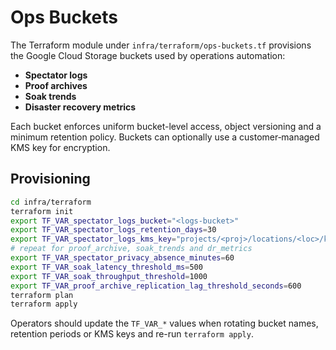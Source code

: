 # Ops Buckets

The Terraform module under `infra/terraform/ops-buckets.tf` provisions the
Google Cloud Storage buckets used by operations automation:

- **Spectator logs**
- **Proof archives**
- **Soak trends**
- **Disaster recovery metrics**

Each bucket enforces uniform bucket-level access, object versioning and a
minimum retention policy. Buckets can optionally use a customer‑managed KMS key
for encryption.

## Provisioning

```bash
cd infra/terraform
terraform init
export TF_VAR_spectator_logs_bucket="<logs-bucket>"
export TF_VAR_spectator_logs_retention_days=30
export TF_VAR_spectator_logs_kms_key="projects/<proj>/locations/<loc>/keyRings/<ring>/cryptoKeys/<key>"
# repeat for proof_archive, soak_trends and dr_metrics
export TF_VAR_spectator_privacy_absence_minutes=60
export TF_VAR_soak_latency_threshold_ms=500
export TF_VAR_soak_throughput_threshold=1000
export TF_VAR_proof_archive_replication_lag_threshold_seconds=600
terraform plan
terraform apply
```

Operators should update the `TF_VAR_*` values when rotating bucket names,
retention periods or KMS keys and re-run `terraform apply`.
